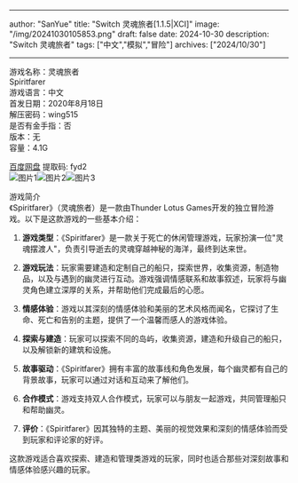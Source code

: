 
---
author: "SanYue"
title: "Switch 灵魂旅者[1.1.5|XCI]"
image: "/img/20241030105853.png"
draft: false
date: 2024-10-30
description: "Switch 灵魂旅者"
tags: ["中文","模拟","冒险"]
archives: ["2024/10/30"]

---

游戏名称：灵魂旅者   
Spiritfarer    
游戏语言：中文  
首发日期：2020年8月18日  
解压密码：wing515  
是否有金手指：否  
版本：无   
容量：4.1G

[百度网盘](https://pan.baidu.com/s/1aH1mxMYUPimT7qFoARR1kA) 提取码: fyd2  
![图片1](/img/3be8ec2a11c.jpg)![图片2](/img/2001d7df99.jpg)![图片3](/img/a8378ece2771.jpg)  

游戏简介  
《Spiritfarer》（灵魂旅者）是一款由Thunder Lotus Games开发的独立冒险游戏。以下是这款游戏的一些基本介绍：

1. **游戏类型**：《Spiritfarer》是一款关于死亡的休闲管理游戏，玩家扮演一位"灵魂摆渡人"，负责引导逝去的灵魂穿越神秘的海洋，最终到达来世。

2. **游戏玩法**：玩家需要建造和定制自己的船只，探索世界，收集资源，制造物品，以及与遇到的幽灵进行互动。游戏强调情感联系和故事叙述，玩家将与幽灵角色建立深厚的关系，并帮助他们完成最后的心愿。

3. **情感体验**：游戏以其深刻的情感体验和美丽的艺术风格而闻名，它探讨了生命、死亡和告别的主题，提供了一个温馨而感人的游戏体验。

4. **探索与建造**：玩家可以探索不同的岛屿，收集资源，建造和升级自己的船只，以及解锁新的建筑和设施。

5. **故事驱动**：《Spiritfarer》拥有丰富的故事线和角色发展，每个幽灵都有自己的背景故事，玩家可以通过对话和互动来了解他们。

6. **合作模式**：游戏支持双人合作模式，玩家可以与朋友一起游戏，共同管理船只和帮助幽灵。

7. **评价**：《Spiritfarer》因其独特的主题、美丽的视觉效果和深刻的情感体验而受到玩家和评论家的好评。

这款游戏适合喜欢探索、建造和管理类游戏的玩家，同时也适合那些对深刻故事和情感体验感兴趣的玩家。
